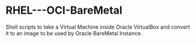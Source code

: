 # RHEL---OCI-BareMetal
Shell scripts to take a Virtual Machine inside Oracle VirtualBox and convert it to an image to be used by Oracle BareMetal Instance.
